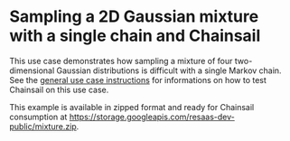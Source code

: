 # Sampling a 2D Gaussian mixture with a single chain and Chainsail
This use case demonstrates how sampling a mixture of four two-dimensional Gaussian distributions is difficult with a single Markov chain. 
See the [general use case instructions](../README.md) for informations on how to test Chainsail on this use case. 

This example is available in zipped format and ready for Chainsail consumption at https://storage.googleapis.com/resaas-dev-public/mixture.zip.
